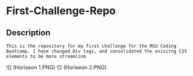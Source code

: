 # First-Challenge-Repo

## Description
    This is the repository for my first challenge for the MSU Coding Bootcamp. I have changed Div tags, and consolidated the exisitng CSS elements to be more streamline

![] (Horiseon 1.PNG)
![] (Horiseon 2.PNG)